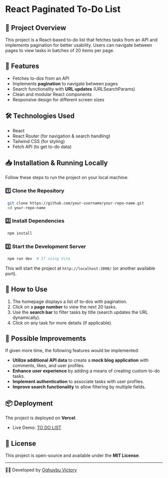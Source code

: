 # React Paginated To-Do List

## 📌 Project Overview
This project is a React-based to-do list that fetches tasks from an API and implements pagination for better usability. Users can navigate between pages to view tasks in batches of 20 items per page.

## 🚀 Features
- Fetches to-dos from an API
- Implements **pagination** to navigate between pages
- Search functionality with **URL updates** (URLSearchParams)
- Clean and modular React components
- Responsive design for different screen sizes

## 🛠️ Technologies Used
- React
- React Router (for navigation & search handling)
- Tailwind CSS (for styling)
- Fetch API (to get to-do data)

## 📥 Installation & Running Locally
Follow these steps to run the project on your local machine:

### 1️⃣ Clone the Repository
```sh
 git clone https://github.com/your-username/your-repo-name.git
 cd your-repo-name
```

### 2️⃣ Install Dependencies
```sh
 npm install
```

### 3️⃣ Start the Development Server
```sh
 npm run dev  # If using Vite

```
This will start the project at `http://localhost:3000/` (or another available port).

## 📌 How to Use
1. The homepage displays a list of to-dos with pagination.
2. Click on a **page number** to view the next 20 tasks.
3. Use the **search bar** to filter tasks by title (search updates the URL dynamically).
4. Click on any task for more details (if applicable).

## 🌟 Possible Improvements
If given more time, the following features would be implemented:
- **Utilize additional API data** to create a **mock blog application** with comments, likes, and user profiles.
- **Enhance user experience** by adding a means of creating custom to-do tasks.
- **Implement authentication** to associate tasks with user profiles.
- **Improve search functionality** to allow filtering by multiple fields.


## 📦 Deployment
The project is deployed on **Vercel**.
- Live Demo: [TO DO LIST](https://to-do-mu-wheat-21.vercel.app/)

## 📝 License
This project is open-source and available under the **MIT License**.

---

👨‍💻 Developed by [Oghuvbu Victory](https://github.com/La-victoire)

